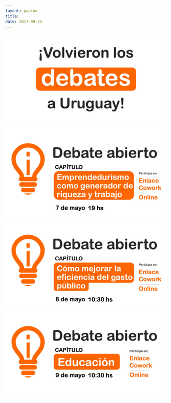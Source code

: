 ```yaml
---
layout: pagina
title: 
date: 2017-09-23
---
```


<div class="row">
  <div class="col-md-3"></div>
  <div class="col-md-6">
    <img src="/img/debates/debate_portada.jpeg" class="img-responsive">
  </div>
  <div class="col-md-3"></div>
</div>

<div class="row">
  <div class="col-md-6">
    <img src="/img/debates/debate_emprendedurismo.jpeg" class="img-responsive">
  </div>
  <div class="col-md-6">
    <img src="/img/debates/debate_gasto_publico.jpeg" class="img-responsive">
  </div>
</div>

<div class="row">
  <div class="col-md-6">
    <img src="/img/debates/debate_educacion.jpeg" class="img-responsive">
  </div>
</div>